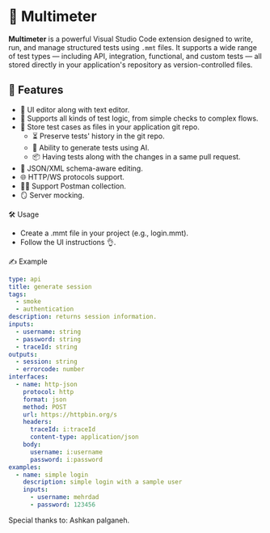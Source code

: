 # 🔌 Multimeter

**Multimeter** is a powerful Visual Studio Code extension designed to write, run, and manage structured tests using `.mmt` files. It supports a wide range of test types — including API, integration, functional, and custom tests — all stored directly in your application's repository as version-controlled files.

## 🚀 Features

- 🧩 UI editor along with text editor.
- 🧪 Supports all kinds of test logic, from simple checks to complex flows.
- 💾 Store test cases as files in your application git repo.
  - ⏳ Preserve tests' history in the git repo.
  - 🤖 Ability to generate tests using AI.
  - 📦 Having tests along with the changes in a same pull request.
- 🧱 JSON/XML schema-aware editing.
- 🌐 HTTP/WS protocols support.
- 🧑‍🚀 Support Postman collection.
- 🪞 Server mocking.

🛠️ Usage
- Create a .mmt file in your project (e.g., login.mmt).
- Follow the UI instructions 👌.

✍️ Example

```yaml
type: api
title: generate session
tags:
  - smoke
  - authentication
description: returns session information.
inputs:
  - username: string
  - password: string
  - traceId: string
outputs:
  - session: string
  - errorcode: number
interfaces:
  - name: http-json
    protocol: http
    format: json
    method: POST
    url: https://httpbin.org/s
    headers:
      traceId: i:traceId
      content-type: application/json
    body:
      username: i:username
      password: i:password
examples:
  - name: simple login
    description: simple login with a sample user
    inputs:
      - username: mehrdad
      - password: 123456

```
Special thanks to: Ashkan palganeh.